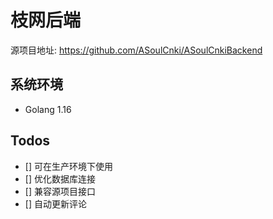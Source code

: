 # 枝网后端

源项目地址: https://github.com/ASoulCnki/ASoulCnkiBackend

## 系统环境
- Golang 1.16

## Todos
- [] 可在生产环境下使用
- [] 优化数据库连接
- [] 兼容源项目接口
- [] 自动更新评论